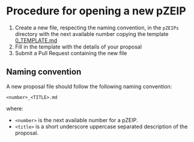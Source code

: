 # Procedure for opening a new pZEIP

1. Create a new file, respecting the naming convention, in the `pZEIPs` directory with the next available number  copying the template [0_TEMPLATE.md](./0_TEMPLATE_.md)
2. Fill in the template with the details of your proposal
3. Submit a Pull Request containing the new file


## Naming convention

A new proposal file should follow the following naming convention:

`<number>_<TITLE>.md`

where:
- `<number>` is the next available number for a pZEIP.
- `<title>` is a short underscore uppercase separated description of the proposal.
